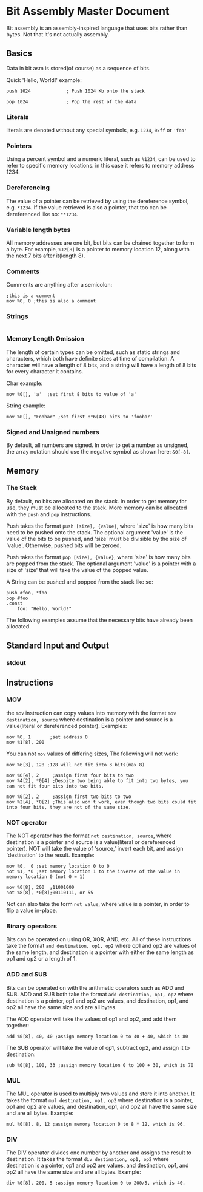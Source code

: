 # Bit Assembly Master Document #
Bit assembly is an assembly-inspired language that uses bits rather than bytes.
Not that it's not actually assembly.

## Basics ##
Data in bit asm is stored(of course) as a sequence of bits.

Quick 'Hello, World!' example:
```
push 1024             ; Push 1024 Kb onto the stack

pop 1024              ; Pop the rest of the data
```

### Literals ###
literals are denoted without any special symbols, e.g. `1234`, `0xff` or `'foo'`

### Pointers ###
Using a percent symbol and a numeric literal, such as `%1234`, can be used to refer to specific memory locations. in this case it refers to memory address 1234.

### Dereferencing ###
The value of a pointer can be retrieved by using the dereference symbol, e.g. `*1234`. If the value retrieved is also a pointer, that too can be dereferenced like so: `**1234`.

### Variable length bytes ###
All memory addresses are one bit, but bits can be chained together to form a byte. For example, `%12[8]` is a pointer to memory location 12, along with the next 7 bits after it(length 8).

### Comments ###
Comments are anything after a semicolon:
```
;this is a comment
mov %0, 0 ;this is also a comment
```

### Strings ###
```

```

### Memory Length Omission ###
The length of certain types can be omitted, such as static strings and characters, which both have definite sizes at time of compilation. A character will have a length of 8 bits, and a string will have a length of 8 bits for every character it contains.

Char example:
```
mov %0[], 'a'  ;set first 8 bits to value of 'a'
```

String example:
```
mov %0[], "Foobar" ;set first 8*6(48) bits to 'foobar'
```

### Signed and Unsigned numbers ###
By default, all numbers are signed. In order to get a number as unsigned, the array notation should use the negative symbol as shown here: `&0[-8]`.

## Memory ##
### The Stack ###
By default, no bits are allocated on the stack. In order to get memory for use, they must be allocated to the stack. More memory can be allocated with the `push` and `pop` instructions.

Push takes the format `push [size], {value}`, where 'size' is how many bits need to be pushed onto the stack. The optional argument 'value' is the value of the bits to be pushed, and 'size' must be divisible by the size of 'value'. Otherwise, pushed bits will be zeroed.

Push takes the format `pop [size], {value}`, where 'size' is how many bits are popped from the stack. The optional argument 'value' is a pointer with a size of 'size' that will take the value of the popped value.

A String can be pushed and popped from the stack like so:
```
push #foo, *foo
pop #foo
.const
	foo: "Hello, World!"
```

The following examples assume that the necessary bits have already been allocated.

## Standard Input and Output ##
### stdout ###

## Instructions ##
### MOV ###
the `mov` instruction can copy values into memory with the format `mov destination, source` where destination is a pointer and source is a value(literal or dereferenced pointer).
Examples:
```
mov %0, 1       ;set address 0
mov %1[8], 200
```

You can not `mov` values of differing sizes, The following will not work:
```
mov %6[3], 128 ;128 will not fit into 3 bits(max 8)

mov %0[4], 2     ;assign first four bits to two
mov %4[2], *0[4] ;Despite two being able to fit into two bytes, you can not fit four bits into two bits.

mov %0[2], 2     ;assign first two bits to two
mov %2[4], *0[2] ;This also won't work, even though two bits could fit into four bits, they are not of the same size.
```

### NOT operator ###
The NOT operator has the format `not destination, source`, where destination is a pointer and source is a value(literal or dereferenced pointer). NOT will take the value of 'source,' invert each bit, and assign 'destination' to the result.
Example:
```
mov %0,  0 ;set memory location 0 to 0
not %1, *0 ;set memory location 1 to the inverse of the value in memory location 0 (not 0 = 1)

mov %0[8], 200  ;11001000
not %8[8], *0[8];00110111, or 55
```

Not can also take the form `not value`, where value is a pointer, in order to flip a value in-place.

### Binary operators ###
Bits can be operated on using OR, XOR, AND, etc.
All of these instructions take the format `and destination, op1, op2` where op1 and op2 are values of the same length, and destination is a pointer with either the same length as op1 and op2 or a length of 1.

### ADD and SUB ###
Bits can be operated on with the arithmetic operators such as ADD and SUB.
ADD and SUB both take the format `add destination, op1, op2` where destination is a pointer, op1 and op2 are values, and destination, op1, and op2 all have the same size and are all bytes.

The ADD operator will take the values of op1 and op2, and add them together:
```
add %0[8], 40, 40 ;assign memory location 0 to 40 + 40, which is 80
```

The SUB operator will take the value of op1, subtract op2, and assign it to destination:
```
sub %0[8], 100, 33 ;assign memory location 0 to 100 + 30, which is 70
```

### MUL ###
The MUL operator is used to multiply two values and store it into another. It takes the format `mul destination, op1, op2` where destination is a pointer, op1 and op2 are values, and destination, op1, and op2 all have the same size and are all bytes.
Example:
```
mul %0[8], 8, 12 ;assign memory location 0 to 8 * 12, which is 96.
```

### DIV ###
The DIV operator divides one number by another and assigns the result to destination. It takes the format `div destination, op1, op2` where destination is a pointer, op1 and op2 are values, and destination, op1, and op2 all have the same size and are all bytes.
Example:
```
div %0[8], 200, 5 ;assign memory location 0 to 200/5, which is 40.
```

